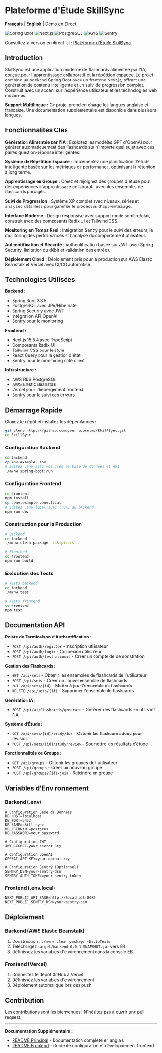 # Plateforme d'Étude SkillSync

**Français** | **English** | [Démo en Direct](https://skillsync-study.vercel.app/)

![Spring Boot](https://img.shields.io/badge/Backend-Spring%20Boot-blue)
![Next.js](https://img.shields.io/badge/Frontend-Next.js-black)
![PostgreSQL](https://img.shields.io/badge/Database-PostgreSQL-blue)
![AWS](https://img.shields.io/badge/Deployé%20sur-AWS-orange)
![Sentry](https://img.shields.io/badge/Monitoring-Sentry-purple)

Consultez la version en direct ici : [Plateforme d'Étude SkillSync](https://skillsync-study.vercel.app/).

## Introduction

SkillSync est une application moderne de flashcards alimentée par l'IA, conçue pour l'apprentissage collaboratif et la répétition espacée. Le projet combine un backend Spring Boot avec un frontend Next.js, offrant une génération de contenu intelligente et un suivi de progression complet. Construit avec un accent sur l'expérience utilisateur et les technologies web modernes.

**Support Multilingue :** Ce projet prend en charge les langues anglaise et française. Une documentation supplémentaire est disponible dans plusieurs langues.

## Fonctionnalités Clés

**Génération Alimentée par l'IA** : Exploitez les modèles GPT d'OpenAI pour générer automatiquement des flashcards sur n'importe quel sujet avec des paires question-réponse intelligentes.

**Système de Répétition Espacée** : Implémentez une planification d'étude intelligente basée sur les métriques de performance, optimisant la rétention à long terme.

**Apprentissage en Groupe** : Créez et rejoignez des groupes d'étude pour des expériences d'apprentissage collaboratif avec des ensembles de flashcards partagés.

**Suivi de Progression** : Système XP complet avec niveaux, séries et analyses détaillées pour gamifier le processus d'apprentissage.

**Interface Moderne** : Design responsive avec support mode sombre/clair, construit avec des composants Radix UI et Tailwind CSS.

**Monitoring en Temps Réel** : Intégration Sentry pour le suivi des erreurs, le monitoring des performances et l'analyse du comportement utilisateur.

**Authentification et Sécurité** : Authentification basée sur JWT avec Spring Security, limitation du débit et validation des entrées.

**Déploiement Cloud** : Déploiement prêt pour la production sur AWS Elastic Beanstalk et Vercel avec CI/CD automatisé.

## Technologies Utilisées

**Backend :**
- Spring Boot 3.3.5
- PostgreSQL avec JPA/Hibernate
- Spring Security avec JWT
- Intégration API OpenAI
- Sentry pour le monitoring

**Frontend :**
- Next.js 15.5.4 avec TypeScript
- Composants Radix UI
- Tailwind CSS pour le style
- React Query pour la gestion d'état
- Sentry pour le monitoring côté client

**Infrastructure :**
- AWS RDS PostgreSQL
- AWS Elastic Beanstalk
- Vercel pour l'hébergement frontend
- Sentry pour le suivi des erreurs

## Démarrage Rapide

Clonez le dépôt et installez les dépendances :

```bash
git clone https://github.com/your-username/SkillSync.git
cd SkillSync
```

### Configuration Backend
```bash
cd backend
cp env.example .env
# Éditez .env avec vos clés de base de données et API
./mvnw spring-boot:run
```

### Configuration Frontend
```bash
cd frontend
npm install
cp .env.example .env.local
# Éditez .env.local avec l'URL du backend
npm run dev
```

### Construction pour la Production
```bash
# Backend
cd backend
./mvnw clean package -DskipTests

# Frontend
cd frontend
npm run build
```

### Exécution des Tests
```bash
# Tests backend
cd backend
./mvnw test

# Tests frontend
cd frontend
npm test
```

## Documentation API

**Points de Terminaison d'Authentification :**
- `POST /api/auth/register` - Inscription utilisateur
- `POST /api/auth/login` - Connexion utilisateur
- `POST /api/auth/test-account` - Créer un compte de démonstration

**Gestion des Flashcards :**
- `GET /api/sets` - Obtenir les ensembles de flashcards de l'utilisateur
- `POST /api/sets` - Créer un nouvel ensemble de flashcards
- `PUT /api/sets/{id}` - Mettre à jour l'ensemble de flashcards
- `DELETE /api/sets/{id}` - Supprimer l'ensemble de flashcards

**Génération IA :**
- `POST /api/ai/flashcards/generate` - Générer des flashcards en utilisant l'IA

**Système d'Étude :**
- `GET /api/sets/{id}/study/due` - Obtenir les flashcards dues pour révision
- `POST /api/sets/{id}/study/review` - Soumettre les résultats d'étude

**Fonctionnalités de Groupe :**
- `GET /api/groups` - Obtenir les groupes de l'utilisateur
- `POST /api/groups` - Créer un nouveau groupe
- `POST /api/groups/{id}/join` - Rejoindre un groupe

## Variables d'Environnement

### Backend (.env)
```env
# Configuration Base de Données
DB_HOST=localhost
DB_PORT=5432
DB_NAME=skill_sync
DB_USERNAME=postgres
DB_PASSWORD=your_password

# Configuration JWT
JWT_SECRET=your-secret-key

# Configuration OpenAI
OPENAI_API_KEY=your-openai-key

# Configuration Sentry (Optionnel)
SENTRY_DSN=your-sentry-dsn
SENTRY_AUTH_TOKEN=your-sentry-token
```

### Frontend (.env.local)
```env
NEXT_PUBLIC_API_BASE=http://localhost:8080
NEXT_PUBLIC_SENTRY_DSN=your-sentry-dsn
```

## Déploiement

### Backend (AWS Elastic Beanstalk)
1. Construction : `./mvnw clean package -DskipTests`
2. Téléchargez `target/backend-0.0.1-SNAPSHOT.jar` vers EB
3. Définissez les variables d'environnement dans la console EB

### Frontend (Vercel)
1. Connectez le dépôt GitHub à Vercel
2. Définissez les variables d'environnement
3. Déploiement automatique lors des push

## Contribution

Les contributions sont les bienvenues ! N'hésitez pas à ouvrir une pull request.

---

**Documentation Supplémentaire :**
- [README Principal](./README.md) - Documentation complète en anglais
- [README Frontend](./frontend/README.md) - Guide de configuration et développement frontend
